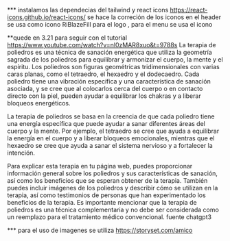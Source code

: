 *** instalamos las dependecias del tailwind y react icons https://react-icons.github.io/react-icons/ 
se hace la correción de los iconos en el header se usa como icono RiBlazeFill para el logo , para el menu se usa el icono

**quede en 3.21  para seguir con el tutorial 
https://www.youtube.com/watch?v=nl0zMAR8xuo&t=9788s 
La terapia de poliedros es una técnica de sanación energética que utiliza la geometría sagrada de los poliedros para equilibrar y armonizar el cuerpo, la mente y el espíritu. Los poliedros son figuras geométricas tridimensionales con varias caras planas, como el tetraedro, el hexaedro y el dodecaedro. Cada poliedro tiene una vibración específica y una característica de sanación asociada, y se cree que al colocarlos cerca del cuerpo o en contacto directo con la piel, pueden ayudar a equilibrar los chakras y a liberar bloqueos energéticos.

La terapia de poliedros se basa en la creencia de que cada poliedro tiene una energía específica que puede ayudar a sanar diferentes áreas del cuerpo y la mente. Por ejemplo, el tetraedro se cree que ayuda a equilibrar la energía en el cuerpo y a liberar bloqueos emocionales, mientras que el hexaedro se cree que ayuda a sanar el sistema nervioso y a fortalecer la intención.

Para explicar esta terapia en tu página web, puedes proporcionar información general sobre los poliedros y sus características de sanación, así como los beneficios que se esperan obtener de la terapia. También puedes incluir imágenes de los poliedros y describir cómo se utilizan en la terapia, así como testimonios de personas que han experimentado los beneficios de la terapia. Es importante mencionar que la terapia de poliedros es una técnica complementaria y no debe ser considerada como un reemplazo para el tratamiento médico convencional. fuente chatgpt3

*** para el uso de imagenes se utiliza https://storyset.com/amico 
